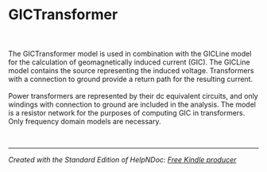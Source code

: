 # GICTransformer

\
\
The GICTransformer model is used in combination with the GICLine model for the calculation of geomagnetically induced current (GIC). The GICLine model contains the source representing the induced voltage. Transformers with a connection to ground provide a return path for the resulting current.\
\
Power transformers are represented by their dc equivalent circuits, and only windings with connection to ground are included in the analysis. The model is a resistor network for the purposes of computing GIC in transformers. Only frequency domain models are necessary.

&nbsp;


***
_Created with the Standard Edition of HelpNDoc: [Free Kindle producer](<https://www.helpndoc.com/feature-tour/create-ebooks-for-amazon-kindle>)_
